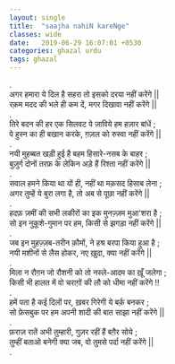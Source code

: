 ```yaml
---
layout: single
title:  "saajha nahiN kareNge"
classes: wide
date:   2019-06-29 16:07:01 +0530
categories: ghazal urdu
tags: ghazal
---
```

.<br>
अगर हमारा ये दिल है सहरा तो इसको दरया नहीं करेंगे ||<br>
रक़म मदद की भले ही कम दें, मगर दिखावा नहीं करेंगे ||<br>
.<br>
तिरे बदन की हर एक सिलवट पे ज़ाविये हम हज़ार बांधें ;<br>
पे हुस्न का ही बखान करके, ग़ज़ल को रुस्वा नहीं करेंगे ||<br>
.<br>
नयी मुहब्बत खड़ी हुई है बहम हिसारे-नसब के बाहर  ;<br>
बुज़ुर्ग दोनों तरफ़ के लेकिन अड़े हैं रिश्ता नहीं करेंगे ||<br>
.<br>
सवाल हमने किया था यों ही, नहीं था मक़सद हिसाब लेना ;<br>
अगर तुम्हें ये बुरा लगा है, तो अब से पूछा नहीं करेंगे ||<br>
.<br>
हदफ़ ज़मीं की सभी लकीरों का इक मुनज़्ज़म मुआ'शरा है ;<br>
सो इन नुक़ूशे-गुमान पर हम, किसी से झगड़ा नहीं करेंगे ||<br>
.<br>
जब इन मुहज़्ज़ब-तरीन क़ौमों, ने हश्र बरपा किया हुआ है ; <br>
नयी मशीनों से लैस होकर, नए ख़ुदा, क्या नहीं करेंगे ||<br>
.<br>
मिला न रौग़न जो रौशनी को तो नस्ले-आदम का ख़ूँ जलेगा ;<br>
किसी भी हालत में वो चराग़ों की लौ को धीमा नहीं करेंगे !!<br>
.<br>
हमें पता है कई दिलों पर, ख़बर गिरेगी ये बर्क़ बनकर ;<br>
सो फ़ेसबुक पर हम अपनी शादी की बात साझा नहीं करेंगे ||<br>
.<br>
फ़राज़ रातें अभी तुम्हारी, गुज़र रहीं हैं बग़ैर सोये  ; <br>
तुम्हीं बताओ बनेगी क्या जब, वो तुमसे पर्दा नहीं करेंगे ||<br>
.<br>
